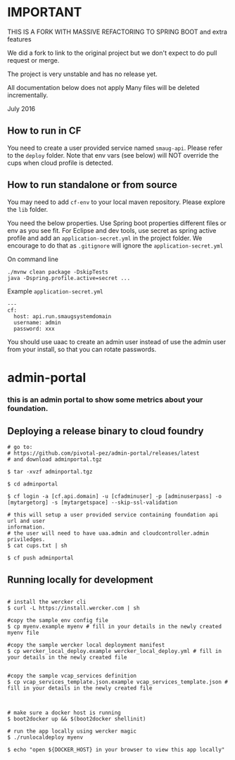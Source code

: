# IMPORTANT

THIS IS A FORK WITH MASSIVE REFACTORING TO SPRING BOOT and extra features

We did a fork to link to the original project but we don't expect to do pull request or merge.

The project is very unstable and has no release yet.

All documentation below does not apply
Many files will be deleted incrementally.


July 2016

## How to run in CF

You need to create a user provided service named `smaug-api`. Please refer to the `deploy` folder.
Note that env vars (see below) will NOT override the cups when cloud profile is detected.
 
## How to run standalone or from source


You may need to add `cf-env` to your local maven repository. Please explore the `lib` folder.

You need the below properties. Use Spring boot properties different files or env as you see fit.
For Eclipse and dev tools, use secret as spring active profile and add an `application-secret.yml` in the project folder.
We encourage to do that as `.gitignore` will ignore the `application-secret.yml`

On command line
```
./mvnw clean package -DskipTests
java -Dspring.profile.active=secret ...
```

Example `application-secret.yml`
```
---
cf:
  host: api.run.smaugsystemdomain
  username: admin
  password: xxx
```

You should use uaac to create an admin user instead of use the admin user from your install, so that you can rotate passwords.





# admin-portal

### this is an admin portal to show some metrics about your foundation.

## Deploying a release binary to cloud foundry

```
# go to:
# https://github.com/pivotal-pez/admin-portal/releases/latest 
# and download adminportal.tgz

$ tar -xvzf adminportal.tgz

$ cd adminportal

$ cf login -a [cf.api.domain] -u [cfadminuser] -p [adminuserpass] -o
[mytargetorg] -s [mytargetspace] --skip-ssl-validation

# this will setup a user provided service containing foundation api url and user
information.
# the user will need to have uaa.admin and cloudcontroller.admin priviledges.
$ cat cups.txt | sh 

$ cf push adminportal

```


## Running locally for development

```

# install the wercker cli
$ curl -L https://install.wercker.com | sh

#copy the sample env config file
$ cp myenv.example myenv # fill in your details in the newly created myenv file

#copy the sample wercker local deployment manifest
$ cp wercker_local_deploy.example wercker_local_deploy.yml # fill in your details in the newly created file


#copy the sample vcap_services definition
$ cp vcap_services_template.json.example vcap_services_template.json # fill in your details in the newly created file



# make sure a docker host is running
$ boot2docker up && $(boot2docker shellinit)

# run the app locally using wercker magic
$ ./runlocaldeploy myenv

$ echo "open ${DOCKER_HOST} in your browser to view this app locally"

```
